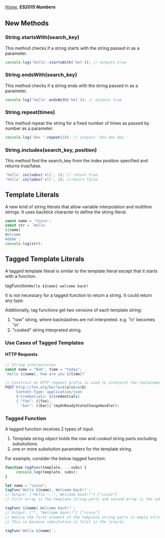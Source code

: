 ###### *[Home](https://tashbalrai.github.io)*, **ES2015 Numbers**

## New Methods

### String.startsWith(search_key)
This method checks if a string starts with the string passed in as a parameter.

```javascript
console.log('hello'.startsWith('hel')); // outputs true
```

### String.endsWith(search_key)
This method checks if a string ends with the string passed in as a parameter.

```javascript
console.log('hello'.endsWith('hel')); // outputs true
```

### String.repeat(times)
This method repeat the string for a fixed number of times as passed by number as a parameter.

```javascript
console.log('doo '.repeat(3)); // outputs 'doo doo doo '
```

### String.includes(search_key, position)
This method find the search_key from the index position specified and returns true/false.

```javascript
'hello'.includes('ell', 1); // return true
'hello'.includes('ell', 2); //return false
```

## Template Literals
A new kind of string literals that allow variable interpolation and multiline strings. It uses backtick character to define the string literal.

```javascript
const name = 'Vince';
const str = `Hello
${name}
Welcome
Adobe`;
console.log(str);
```

## Tagged Template Literals
A tagged template literal is similar to the template literal except that it starts with a function.

tagFunction`Hello ${name} welcome back!`

It is not necessary for a tagged function to return a string. It could return any type.

Additionally, tag functions get two versions of each template string:
1. "raw" string, where backslashes are not interpreted. e.g. '\n' becomes '\\n'
2. "cooked" string interpreted string.

### Use Cases of Tagged Templates

#### HTTP Requests
```javascript
// String interpolation
const name = "Bob", time = "today";
`Hello ${name}, how are you ${time}?`

// Construct an HTTP request prefix is used to interpret the replacements and construction
POST`http://foo.org/bar?a=${a}&b=${b}
     Content-Type: application/json
     X-Credentials: ${credentials}
     { "foo": ${foo},
       "bar": ${bar}}`(myOnReadyStateChangeHandler);
```

### Tagged Function
A tagged function receives 2 types of input.

1. Template string object holds the *raw* and *cooked* string parts excluding subsitutions.
2. one or more subsitution parameters for the template string.

For example, consider the below tagged function:

```javascript
function tagFunc(template, ...subs) {
     console.log(template, subs);
}

let name = "vince";
tagFunc`Hello ${name}, Welcome back!!`;
// Output: ["Hello ", ", Welcome back!!"] ["vince"]
// First array is the template string parts and second array is the subsitution parameters.

tagFunc`${name} Welcome back!!`;
// Output: ["", "Welcome back!!"] ["vince"]
// Notice the first element of the template string parts is empty string.
// This is because subsitution is first in the literal.

tagFunc`Hello ${name}`;
```



